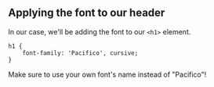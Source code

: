 ## Applying the font to our header

In our case, we'll be adding the font to our `<h1>` element.

    h1 {
        font-family: 'Pacifico', cursive;
    }

Make sure to use your own font's name instead of "Pacifico"!